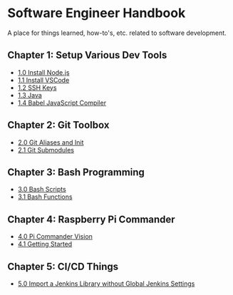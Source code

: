 # Software Engineer Handbook

A place for things learned, how-to's, etc. related to software development.


Chapter 1: **Setup Various Dev Tools**
---
- [1.0 Install Node.js](./5773411b-7fbd-4ecd-8d30-cd539841ee8b.md)
- [1.1 Install VSCode](./4360112c-f735-4dac-8f06-e8386bcd1ffd.md)
- [1.2 SSH Keys](./134d9622-bae1-47f6-bec6-8dac5da9d798.md)
- [1.3 Java](./990aef78-054d-44cf-bee1-fe2bad77c363.md)
- [1.4 Babel JavaScript Compiler](./b2a09cea-b1a5-48c3-a3fe-e1b50c724df3.md)

Chapter 2: **Git Toolbox**
---
- [2.0 Git Aliases and Init](./1c7f4380-1eb3-426a-8805-3c521cea585b.md)
- [2.1 Git Submodules](./05a2257b-3588-49e4-94ab-b77ef53d512a.md)

Chapter 3: **Bash Programming**
---
- [3.0 Bash Scripts](./ea41757f-b609-427b-b0d3-464ae55df1db.md)
- [3.1 Bash Functions](./e32f3180-280b-4c09-bdb3-9a5137dd1634.md)

Chapter 4: **Raspberry Pi Commander**
---
- [4.0 Pi Commander Vision](./86387b1c-246b-4646-8cdc-8d2d08149523.md)
- [4.1 Getting Started](./961f3153-0cf6-4da1-a75b-ab3679170a33.md)

Chapter 5: **CI/CD Things**
---
- [5.0 Import a Jenkins Library without Global Jenkins Settings](./132c8852-2584-4e6b-a68b-7d5674d598f1.md)

